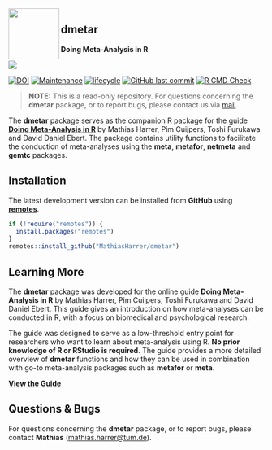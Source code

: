 <img src="man/figures/logo.png"  align="left" alt="" width="100" />

## dmetar

**Doing Meta-Analysis in R**

![](man/figures/front.png)


[![DOI](https://zenodo.org/badge/152492192.svg)](https://zenodo.org/badge/latestdoi/152492192)
[![Maintenance](https://img.shields.io/badge/maintenance-yes-blue.svg)](https://img.shields.io/maintenance/yes/2020)
[![lifecycle](https://img.shields.io/badge/lifecycle-maturing-blue.svg)](https://www.tidyverse.org/lifecycle/#maturing)
[![GitHub last commit](https://img.shields.io/github/last-commit/MathiasHarrer/dmetar)](https://img.shields.io/github/last-commit/MathiasHarrer/dmetar)
[![R CMD Check](https://img.shields.io/badge/R%20CMD%20Check-passing-success)](https://img.shields.io/badge/R%20CMD%20Check-passing-success)


> **NOTE:** This is a read-only repository. For questions concerning the **dmetar** package, or to report bugs,
please contact us via [mail](https://github.com/MathiasHarrer/dmetar/tree/master#questions--bugs).


The **dmetar** package serves as the companion R package for the guide
[**Doing Meta-Analysis in
R**](https://bookdown.org/MathiasHarrer/Doing_Meta_Analysis_in_R/) by
Mathias Harrer, Pim Cuijpers, Toshi Furukawa and David Daniel Ebert. The
package contains utility functions to facilitate the conduction of
meta-analyses using the **meta**, **metafor**, **netmeta** and **gemtc**
packages.



## Installation

The latest development version can be installed from **GitHub** using [**remotes**](https://remotes.r-lib.org/).

``` r
if (!require("remotes")) {
  install.packages("remotes")
}
remotes::install_github("MathiasHarrer/dmetar")
```



## Learning More

The **dmetar** package was developed for the online guide **Doing
Meta-Analysis in R** by Mathias Harrer, Pim Cuijpers, Toshi Furukawa and
David Daniel Ebert. This guide gives an introduction on how
meta-analyses can be conducted in R, with a focus on biomedical and
psychological research.

The guide was designed to serve as a low-threshold entry point for
researchers who want to learn about meta-analysis using R. **No prior
knowledge of R or RStudio is required**. The guide provides a more
detailed overview of **dmetar** functions and how they can be used in
combination with go-to meta-analysis packages such as **metafor** or
**meta**.

[**View the
Guide**](https://bookdown.org/MathiasHarrer/Doing_Meta_Analysis_in_R/)



## Questions & Bugs

For questions concerning the **dmetar** package, or to report bugs,
please contact **Mathias** (<mathias.harrer@tum.de>).
